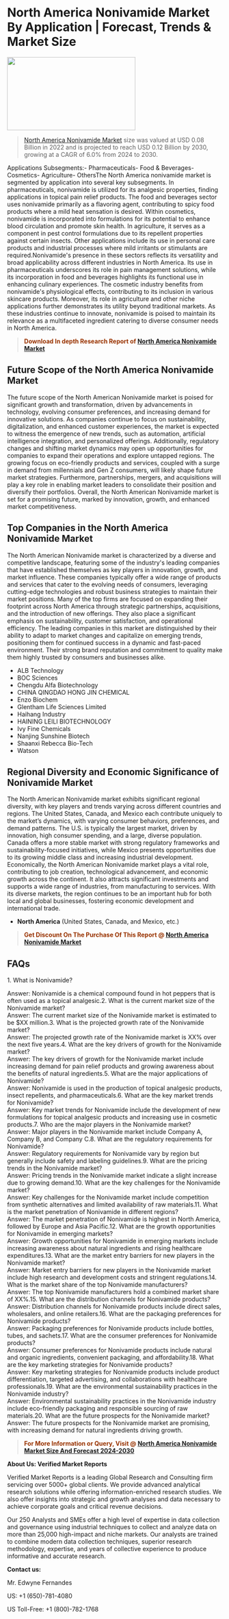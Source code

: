 <p><h1>North America Nonivamide Market By Application | Forecast, Trends & Market Size</h1><p><img class="aligncenter size-medium wp-image-105565" src="https://ffe5etoiles.com/wp-content/uploads/2025/01/MST7-300x171.png" alt="" width="300" height="171" /></p><blockquote><p><a href="https://www.verifiedmarketreports.com/download-sample/?rid=396424&utm_source=Github-NA&utm_medium=361" target="_blank">North America Nonivamide Market</a> size was valued at USD 0.08 Billion in 2022 and is projected to reach USD 0.12 Billion by 2030, growing at a CAGR of 6.0% from 2024 to 2030.</p></blockquote>Applications Subsegments:- Pharmaceuticals- Food & Beverages- Cosmetics- Agriculture- OthersThe North America nonivamide market is segmented by application into several key subsegments. In pharmaceuticals, nonivamide is utilized for its analgesic properties, finding applications in topical pain relief products. The food and beverages sector uses nonivamide primarily as a flavoring agent, contributing to spicy food products where a mild heat sensation is desired. Within cosmetics, nonivamide is incorporated into formulations for its potential to enhance blood circulation and promote skin health. In agriculture, it serves as a component in pest control formulations due to its repellent properties against certain insects. Other applications include its use in personal care products and industrial processes where mild irritants or stimulants are required.Nonivamide's presence in these sectors reflects its versatility and broad applicability across different industries in North America. Its use in pharmaceuticals underscores its role in pain management solutions, while its incorporation in food and beverages highlights its functional use in enhancing culinary experiences. The cosmetic industry benefits from nonivamide's physiological effects, contributing to its inclusion in various skincare products. Moreover, its role in agriculture and other niche applications further demonstrates its utility beyond traditional markets. As these industries continue to innovate, nonivamide is poised to maintain its relevance as a multifaceted ingredient catering to diverse consumer needs in North America.</p><blockquote><p><span style="color: #993300;"><strong>Download In depth Research Report of <a href="https://www.verifiedmarketreports.com/download-sample/?rid=396424&utm_source=Github-NA&utm_medium=361">North America Nonivamide Market</a></strong></span></p></blockquote><h2>Future Scope of the North America Nonivamide Market</h2><p>The future scope of the North American Nonivamide market is poised for significant growth and transformation, driven by advancements in technology, evolving consumer preferences, and increasing demand for innovative solutions. As companies continue to focus on sustainability, digitalization, and enhanced customer experiences, the market is expected to witness the emergence of new trends, such as automation, artificial intelligence integration, and personalized offerings. Additionally, regulatory changes and shifting market dynamics may open up opportunities for companies to expand their operations and explore untapped regions. The growing focus on eco-friendly products and services, coupled with a surge in demand from millennials and Gen Z consumers, will likely shape future market strategies. Furthermore, partnerships, mergers, and acquisitions will play a key role in enabling market leaders to consolidate their position and diversify their portfolios. Overall, the North American Nonivamide market is set for a promising future, marked by innovation, growth, and enhanced market competitiveness.</p><h2>Top Companies in the North America Nonivamide Market</h2><p>The North American Nonivamide market is characterized by a diverse and competitive landscape, featuring some of the industry's leading companies that have established themselves as key players in innovation, growth, and market influence. These companies typically offer a wide range of products and services that cater to the evolving needs of consumers, leveraging cutting-edge technologies and robust business strategies to maintain their market positions. Many of the top firms are focused on expanding their footprint across North America through strategic partnerships, acquisitions, and the introduction of new offerings. They also place a significant emphasis on sustainability, customer satisfaction, and operational efficiency. The leading companies in this market are distinguished by their ability to adapt to market changes and capitalize on emerging trends, positioning them for continued success in a dynamic and fast-paced environment. Their strong brand reputation and commitment to quality make them highly trusted by consumers and businesses alike.</p><p><ul><li>ALB Technology </li><li> BOC Sciences </li><li> Chengdu Alfa Biotechnology </li><li> CHINA QINGDAO HONG JIN CHEMICAL </li><li> Enzo Biochem </li><li> Glentham Life Sciences Limited </li><li> Haihang Industry </li><li> HAINING LEILI BIOTECHNOLOGY </li><li> Ivy Fine Chemicals </li><li> Nanjing Sunshine Biotech </li><li> Shaanxi Rebecca Bio-Tech </li><li> Watson</li></ul></p><h2>Regional Diversity and Economic Significance of Nonivamide Market</h2><p>The North American Nonivamide market exhibits significant regional diversity, with key players and trends varying across different countries and regions. The United States, Canada, and Mexico each contribute uniquely to the market’s dynamics, with varying consumer behaviors, preferences, and demand patterns. The U.S. is typically the largest market, driven by innovation, high consumer spending, and a large, diverse population. Canada offers a more stable market with strong regulatory frameworks and sustainability-focused initiatives, while Mexico presents opportunities due to its growing middle class and increasing industrial development. Economically, the North American Nonivamide market plays a vital role, contributing to job creation, technological advancement, and economic growth across the continent. It also attracts significant investments and supports a wide range of industries, from manufacturing to services. With its diverse markets, the region continues to be an important hub for both local and global businesses, fostering economic development and international trade.</p><ul> <li><strong>North America</strong> (United States, Canada, and Mexico, etc.)</li></ul><blockquote><p><span style="color: #993300;"><strong>Get Discount On The Purchase Of This Report @ <a href="https://www.verifiedmarketreports.com/ask-for-discount/?rid=396424&utm_source=Github-NA&utm_medium=361">North America Nonivamide Market</a></strong></span></p></blockquote><h2>FAQs</h2><p>1. What is Nonivamide?</div><div> Answer: Nonivamide is a chemical compound found in hot peppers that is often used as a topical analgesic.2. What is the current market size of the Nonivamide market?</div><div> Answer: The current market size of the Nonivamide market is estimated to be $XX million.3. What is the projected growth rate of the Nonivamide market?</div><div> Answer: The projected growth rate of the Nonivamide market is XX% over the next five years.4. What are the key drivers of growth for the Nonivamide market?</div><div> Answer: The key drivers of growth for the Nonivamide market include increasing demand for pain relief products and growing awareness about the benefits of natural ingredients.5. What are the major applications of Nonivamide?</div><div> Answer: Nonivamide is used in the production of topical analgesic products, insect repellents, and pharmaceuticals.6. What are the key market trends for Nonivamide?</div><div> Answer: Key market trends for Nonivamide include the development of new formulations for topical analgesic products and increasing use in cosmetic products.7. Who are the major players in the Nonivamide market?</div><div> Answer: Major players in the Nonivamide market include Company A, Company B, and Company C.8. What are the regulatory requirements for Nonivamide?</div><div> Answer: Regulatory requirements for Nonivamide vary by region but generally include safety and labeling guidelines.9. What are the pricing trends in the Nonivamide market?</div><div> Answer: Pricing trends in the Nonivamide market indicate a slight increase due to growing demand.10. What are the key challenges for the Nonivamide market?</div><div> Answer: Key challenges for the Nonivamide market include competition from synthetic alternatives and limited availability of raw materials.11. What is the market penetration of Nonivamide in different regions?</div><div> Answer: The market penetration of Nonivamide is highest in North America, followed by Europe and Asia Pacific.12. What are the growth opportunities for Nonivamide in emerging markets?</div><div> Answer: Growth opportunities for Nonivamide in emerging markets include increasing awareness about natural ingredients and rising healthcare expenditures.13. What are the market entry barriers for new players in the Nonivamide market?</div><div> Answer: Market entry barriers for new players in the Nonivamide market include high research and development costs and stringent regulations.14. What is the market share of the top Nonivamide manufacturers?</div><div> Answer: The top Nonivamide manufacturers hold a combined market share of XX%.15. What are the distribution channels for Nonivamide products?</div><div> Answer: Distribution channels for Nonivamide products include direct sales, wholesalers, and online retailers.16. What are the packaging preferences for Nonivamide products?</div><div> Answer: Packaging preferences for Nonivamide products include bottles, tubes, and sachets.17. What are the consumer preferences for Nonivamide products?</div><div> Answer: Consumer preferences for Nonivamide products include natural and organic ingredients, convenient packaging, and affordability.18. What are the key marketing strategies for Nonivamide products?</div><div> Answer: Key marketing strategies for Nonivamide products include product differentiation, targeted advertising, and collaborations with healthcare professionals.19. What are the environmental sustainability practices in the Nonivamide industry?</div><div> Answer: Environmental sustainability practices in the Nonivamide industry include eco-friendly packaging and responsible sourcing of raw materials.20. What are the future prospects for the Nonivamide market?</div><div> Answer: The future prospects for the Nonivamide market are promising, with increasing demand for natural ingredients driving growth.</p><blockquote><p><span style="color: #993300;"><strong>For More Information or Query, Visit @ <a href="https://www.verifiedmarketreports.com/product/nonivamide-market/">North America Nonivamide Market Size And Forecast 2024-2030</a></strong></span></p></blockquote><p><strong>About Us: Verified Market Reports</strong></p><p>Verified Market Reports is a leading Global Research and Consulting firm servicing over 5000+ global clients. We provide advanced analytical research solutions while offering information-enriched research studies. We also offer insights into strategic and growth analyses and data necessary to achieve corporate goals and critical revenue decisions.</p><p>Our 250 Analysts and SMEs offer a high level of expertise in data collection and governance using industrial techniques to collect and analyze data on more than 25,000 high-impact and niche markets. Our analysts are trained to combine modern data collection techniques, superior research methodology, expertise, and years of collective experience to produce informative and accurate research.</p><p><strong>Contact us:</strong></p><p>Mr. Edwyne Fernandes</p><p>US: +1 (650)-781-4080</p><p>US Toll-Free: +1 (800)-782-1768</p>
